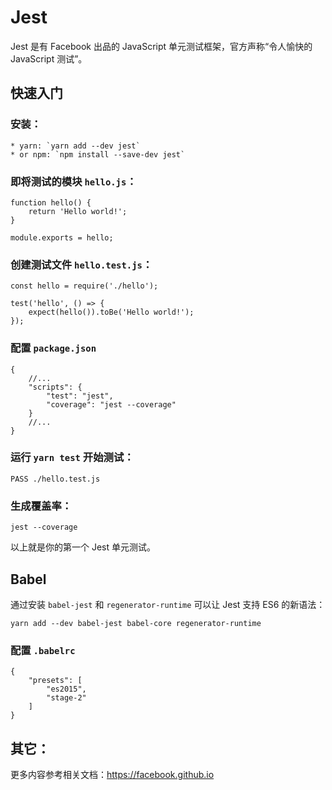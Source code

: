 # Jest
Jest 是有 Facebook 出品的 JavaScript 单元测试框架，官方声称“令人愉快的 JavaScript 测试”。

## 快速入门

### 安装：
    * yarn: `yarn add --dev jest`
    * or npm: `npm install --save-dev jest`

### 即将测试的模块 `hello.js`：

```
function hello() {
    return 'Hello world!';
}

module.exports = hello;
```

### 创建测试文件 `hello.test.js`：

```
const hello = require('./hello');

test('hello', () => {
    expect(hello()).toBe('Hello world!');
});
```

### 配置 `package.json`

```
{
    //...
    "scripts": {
        "test": "jest",
        "coverage": "jest --coverage"
    }
    //...
}
```

### 运行 `yarn test` 开始测试：

```
PASS ./hello.test.js
```

### 生成覆盖率：

```
jest --coverage
```

以上就是你的第一个 Jest 单元测试。

## Babel
通过安装 `babel-jest` 和 `regenerator-runtime` 可以让 Jest 支持 ES6 的新语法：

```
yarn add --dev babel-jest babel-core regenerator-runtime
```

### 配置 `.babelrc`

```
{
    "presets": [
        "es2015",
        "stage-2"
    ]
}
```

## 其它：
更多内容参考相关文档：https://facebook.github.io